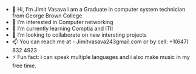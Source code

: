 - 👋 Hi, I’m Jimit Vasava i am a Graduate in computer system technician from George Brown College 
- 👀 I’m interested in Computer networking 
- 🌱 I’m currently learning Comptia and ITIl
- 💞️ I’m looking to collaborate on new intersting projects 
- 📫 You can reach me at - Jimitvasava243gmail.com or by cell: +1(647) 832 4923
- ⚡ Fun fact: i can speak multiple languages and i also make music in my free time.

<!---
JimitVasava243/JimitVasava243 is a ✨ special ✨ repository because its `README.md` (this file) appears on your GitHub profile.
You can click the Preview link to take a look at your changes.
--->
